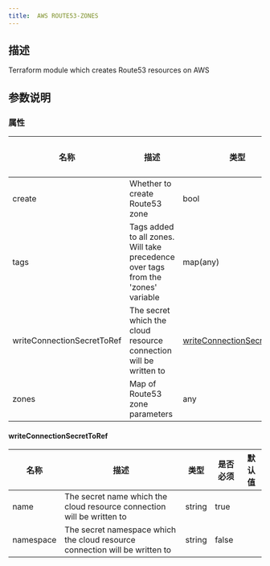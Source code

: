```yaml
---
title:  AWS ROUTE53-ZONES
---
```


## 描述

Terraform module which creates Route53 resources on AWS

## 参数说明


### 属性

 名称 | 描述 | 类型 | 是否必须 | 默认值 
 ------------ | ------------- | ------------- | ------------- | ------------- 
 create | Whether to create Route53 zone | bool | false |  
 tags | Tags added to all zones. Will take precedence over tags from the 'zones' variable | map(any) | false |  
 writeConnectionSecretToRef | The secret which the cloud resource connection will be written to | [writeConnectionSecretToRef](#writeConnectionSecretToRef) | false |  
 zones | Map of Route53 zone parameters | any | false |  


#### writeConnectionSecretToRef

 名称 | 描述 | 类型 | 是否必须 | 默认值 
 ------------ | ------------- | ------------- | ------------- | ------------- 
 name | The secret name which the cloud resource connection will be written to | string | true |  
 namespace | The secret namespace which the cloud resource connection will be written to | string | false |  
